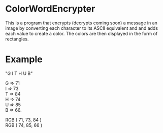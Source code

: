 # ColorWordEncrypter

This is a program that encrypts (decrypts coming soon) a message in an image by converting each character to its ASCII equivalent and and adds each value to create a color. The colors are then displayed in the form of rectangles.

# Example

"G I T H U B"

G => 71     <br>
I => 73     <br>
T => 84     <br>
H => 74     <br>
U => 85     <br>
B => 66.<br>

RGB ( 71, 73, 84 )  <br>    RGB ( 74, 85, 66 )
